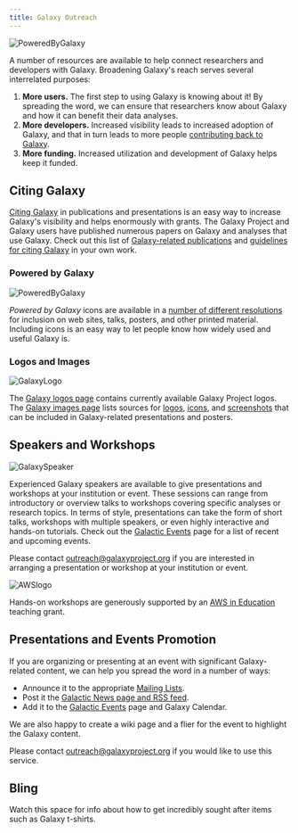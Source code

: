 ```yaml
---
title: Galaxy Outreach
---
```

![PoweredByGalaxy](/src/outreach/powered-by-galaxy/PoweredByGalaxy200.png)

A number of resources are available to help connect researchers and developers with Galaxy. Broadening Galaxy's reach serves several interrelated purposes:

1. **More users.** The first step to using Galaxy is knowing about it! By spreading the word, we can ensure that researchers know about Galaxy and how it can benefit their data analyses.
2. **More developers.** Increased visibility leads to increased adoption of Galaxy, and that in turn leads to more people [contributing back to Galaxy](/src/get-involved/index.md).
3. **More funding.** Increased utilization and development of Galaxy helps keep it funded.

## Citing Galaxy

[Citing Galaxy](/src/citing-galaxy/index.md) in publications and presentations is an easy way to increase Galaxy's visibility and helps enormously with grants. The Galaxy Project and Galaxy users have published numerous papers on Galaxy and analyses that use Galaxy. Check out this list of [Galaxy-related publications](/src/citing-galaxy/#galaxy-project-publications-by-year) and [guidelines for citing Galaxy](/src/citing-galaxy/#citing-specific-galaxy-components-features) in your own work.

### Powered by Galaxy

![PoweredByGalaxy](/src/outreach/powered-by-galaxy/PoweredByGalaxy120.png)

*Powered by Galaxy* icons are available in a [number of different resolutions](/src/outreach/powered-by-galaxy/index.md) for inclusion on web sites, talks, posters, and other printed material. Including icons is an easy way to let people know how widely used and useful Galaxy is.

### Logos and Images

![GalaxyLogo](/src/images/galaxy-logos/galaxy_logo_25percent.png)

The [Galaxy logos page](/src/images/galaxy-logos/index.md) contains currently available Galaxy Project logos. The [Galaxy images page](/images/) lists sources for [logos](/src/images/logos/index.md), [icons](/src/images/icons/index.md), and [screenshots](/src/images/screenshots/index.md) that can be included in Galaxy-related presentations and posters.

## Speakers and Workshops

![GalaxySpeaker](/src/outreach/GalaxySpeaker.jpg)

Experienced Galaxy speakers are available to give presentations and workshops at your institution or event. These sessions can range from introductory or overview talks to workshops covering specific analyses or research topics. In terms of style, presentations can take the form of short talks, workshops with multiple speakers, or even highly interactive and hands-on tutorials. Check out the [Galactic Events](/events/) page for a list of recent and upcoming events.

Please contact outreach@galaxyproject.org if you are interested in arranging a presentation or workshop at your institution or event. 

![AWSlogo](/src/images/logos/AWSLogo.png)

Hands-on workshops are generously supported by an [AWS in Education](http://aws.amazon.com/education) teaching grant.

## Presentations and Events Promotion

If you are organizing or presenting at an event with significant Galaxy-related content, we can help you spread the word in a number of ways:

* Announce it to the appropriate [Mailing Lists](/src/mailing-lists/index.md).
* Post it the [Galactic News page and RSS feed](/news/).
* Add it to the [Galactic Events](/events/) page and Galaxy Calendar.

We are also happy to create a wiki page and a flier for the event to highlight the Galaxy content.

Please contact outreach@galaxyproject.org if you would like to use this service. 

## Bling

Watch this space for info about how to get incredibly sought after items such as Galaxy t-shirts.
